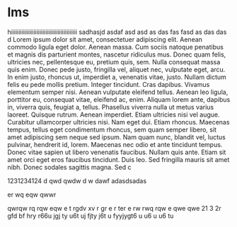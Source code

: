 # lms

hiiiiiiiiiiiiiiiiiiiiiiiiiiiiiiiiiiiiiiiiiiii
sadhasjd
asdaf
asd
asd
as
das
fas
fasd
as
das
das
d
Lorem ipsum dolor sit amet, consectetuer adipiscing elit. Aenean commodo ligula eget dolor. Aenean massa. Cum sociis natoque penatibus et magnis dis parturient montes, nascetur ridiculus mus. Donec quam felis, ultricies nec, pellentesque eu, pretium quis, sem. Nulla consequat massa quis enim. Donec pede justo, fringilla vel, aliquet nec, vulputate eget, arcu. In enim justo, rhoncus ut, imperdiet a, venenatis vitae, justo. Nullam dictum felis eu pede mollis pretium. Integer tincidunt. Cras dapibus. Vivamus elementum semper nisi. Aenean vulputate eleifend tellus. Aenean leo ligula, porttitor eu, consequat vitae, eleifend ac, enim. Aliquam lorem ante, dapibus in, viverra quis, feugiat a, tellus. Phasellus viverra nulla ut metus varius laoreet. Quisque rutrum. Aenean imperdiet. Etiam ultricies nisi vel augue. Curabitur ullamcorper ultricies nisi. Nam eget dui. Etiam rhoncus. Maecenas tempus, tellus eget condimentum rhoncus, sem quam semper libero, sit amet adipiscing sem neque sed ipsum. Nam quam nunc, blandit vel, luctus pulvinar, hendrerit id, lorem. Maecenas nec odio et ante tincidunt tempus. Donec vitae sapien ut libero venenatis faucibus. Nullam quis ante. Etiam sit amet orci eget eros faucibus tincidunt. Duis leo. Sed fringilla mauris sit amet nibh. Donec sodales sagittis magna. Sed c


1231234124
d
qwd
qwdw
d
w
dawf
adasdsadas

er
wq
eqw
qwwr

qwrqw
rq
rqw
eqw
e
t
rgdv
xv
r
gr
e
r
ter
e
rw
rwq
rqw
e
qwe
qwe
21
3
2r
gfd
bf
hry
r66u
jgj
ty
u6t
uj
fjty
j6t
u
fyyjygt6
u
u6
u
u6
tu
